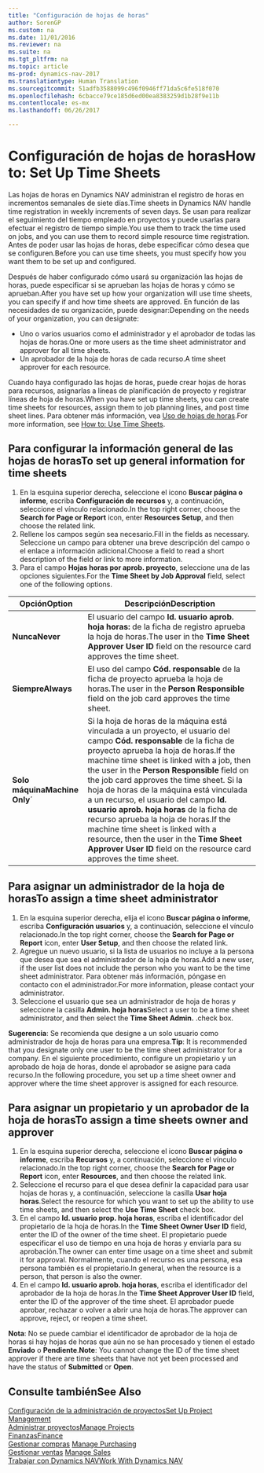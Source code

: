 ```yaml
---
title: "Configuración de hojas de horas"
author: SorenGP
ms.custom: na
ms.date: 11/01/2016
ms.reviewer: na
ms.suite: na
ms.tgt_pltfrm: na
ms.topic: article
ms-prod: dynamics-nav-2017
ms.translationtype: Human Translation
ms.sourcegitcommit: 51adfb3588099c496f0946ff71da5c6fe518f070
ms.openlocfilehash: 6cbacce79ce185d6ed00ea8383259d1b28f9e11b
ms.contentlocale: es-mx
ms.lasthandoff: 06/26/2017

---
```


# <a name="how-to-set-up-time-sheets"></a><span data-ttu-id="acc82-102">Configuración de hojas de horas</span><span class="sxs-lookup"><span data-stu-id="acc82-102">How to: Set Up Time Sheets</span></span>
<span data-ttu-id="acc82-103">Las hojas de horas en Dynamics NAV administran el registro de horas en incrementos semanales de siete días.</span><span class="sxs-lookup"><span data-stu-id="acc82-103">Time sheets in Dynamics NAV handle time registration in weekly increments of seven days.</span></span> <span data-ttu-id="acc82-104">Se usan para realizar el seguimiento del tiempo empleado en proyectos y puede usarlas para efectuar el registro de tiempo simple.</span><span class="sxs-lookup"><span data-stu-id="acc82-104">You use them to track the time used on jobs, and you can use them to record simple resource time registration.</span></span> <span data-ttu-id="acc82-105">Antes de poder usar las hojas de horas, debe especificar cómo desea que se configuren.</span><span class="sxs-lookup"><span data-stu-id="acc82-105">Before you can use time sheets, you must specify how you want them to be set up and configured.</span></span>

<span data-ttu-id="acc82-106">Después de haber configurado cómo usará su organización las hojas de horas, puede especificar si se aprueban las hojas de horas y cómo se aprueban.</span><span class="sxs-lookup"><span data-stu-id="acc82-106">After you have set up how your organization will use time sheets, you can specify if and how time sheets are approved.</span></span> <span data-ttu-id="acc82-107">En función de las necesidades de su organización, puede designar:</span><span class="sxs-lookup"><span data-stu-id="acc82-107">Depending on the needs of your organization, you can designate:</span></span>

- <span data-ttu-id="acc82-108">Uno o varios usuarios como el administrador y el aprobador de todas las hojas de horas.</span><span class="sxs-lookup"><span data-stu-id="acc82-108">One or more users as the time sheet administrator and approver for all time sheets.</span></span>
- <span data-ttu-id="acc82-109">Un aprobador de la hoja de horas de cada recurso.</span><span class="sxs-lookup"><span data-stu-id="acc82-109">A time sheet approver for each resource.</span></span>

<span data-ttu-id="acc82-110">Cuando haya configurado las hojas de horas, puede crear hojas de horas para recursos, asignarlas a líneas de planificación de proyecto y registrar líneas de hoja de horas.</span><span class="sxs-lookup"><span data-stu-id="acc82-110">When you have set up time sheets, you can create time sheets for resources, assign them to job planning lines, and post time sheet lines.</span></span> <span data-ttu-id="acc82-111">Para obtener más información, vea [Uso de hojas de horas](projects-how-use-time-sheets.md).</span><span class="sxs-lookup"><span data-stu-id="acc82-111">For more information, see [How to: Use Time Sheets](projects-how-use-time-sheets.md).</span></span>

## <a name="to-set-up-general-information-for-time-sheets"></a><span data-ttu-id="acc82-112">Para configurar la información general de las hojas de horas</span><span class="sxs-lookup"><span data-stu-id="acc82-112">To set up general information for time sheets</span></span>  

1. <span data-ttu-id="acc82-113">En la esquina superior derecha, seleccione el icono **Buscar página o informe**, escriba **Configuración de recursos** y, a continuación, seleccione el vínculo relacionado.</span><span class="sxs-lookup"><span data-stu-id="acc82-113">In the top right corner, choose the **Search for Page or Report** icon, enter **Resources Setup**, and then choose the related link.</span></span>  
2. <span data-ttu-id="acc82-114">Rellene los campos según sea necesario.</span><span class="sxs-lookup"><span data-stu-id="acc82-114">Fill in the fields as necessary.</span></span> <span data-ttu-id="acc82-115">Seleccione un campo para obtener una breve descripción del campo o el enlace a información adicional.</span><span class="sxs-lookup"><span data-stu-id="acc82-115">Choose a field to read a short description of the field or link to more information.</span></span>
3. <span data-ttu-id="acc82-116">Para el campo **Hojas horas por aprob. proyecto**, seleccione una de las opciones siguientes.</span><span class="sxs-lookup"><span data-stu-id="acc82-116">For the **Time Sheet by Job Approval** field, select one of the following options.</span></span>

|<span data-ttu-id="acc82-117">Opción</span><span class="sxs-lookup"><span data-stu-id="acc82-117">Option</span></span> |<span data-ttu-id="acc82-118">Descripción</span><span class="sxs-lookup"><span data-stu-id="acc82-118">Description</span></span>|
|---|---|
|<span data-ttu-id="acc82-119">**Nunca**</span><span class="sxs-lookup"><span data-stu-id="acc82-119">**Never**</span></span>|<span data-ttu-id="acc82-120">El usuario del campo **Id. usuario aprob. hoja horas:** de la ficha de registro aprueba la hoja de horas.</span><span class="sxs-lookup"><span data-stu-id="acc82-120">The user in the **Time Sheet Approver User ID** field on the resource card approves the time sheet.</span></span>|
|<span data-ttu-id="acc82-121">**Siempre**</span><span class="sxs-lookup"><span data-stu-id="acc82-121">**Always**</span></span>|<span data-ttu-id="acc82-122">El uso del campo **Cód. responsable** de la ficha de proyecto aprueba la hoja de horas.</span><span class="sxs-lookup"><span data-stu-id="acc82-122">The user in the **Person Responsible** field on the job card approves the time sheet.</span></span>|
|<span data-ttu-id="acc82-123">**Solo máquina**</span><span class="sxs-lookup"><span data-stu-id="acc82-123">**Machine Only**´</span></span>|<span data-ttu-id="acc82-124">Si la hoja de horas de la máquina está vinculada a un proyecto, el usuario del campo **Cód. responsable** de la ficha de proyecto aprueba la hoja de horas.</span><span class="sxs-lookup"><span data-stu-id="acc82-124">If the machine time sheet is linked with a job, then the user in the **Person Responsible** field on the job card approves the time sheet.</span></span> <span data-ttu-id="acc82-125">Si la hoja de horas de la máquina está vinculada a un recurso, el usuario del campo **Id. usuario aprob. hoja horas** de la ficha de recurso aprueba la hoja de horas.</span><span class="sxs-lookup"><span data-stu-id="acc82-125">If the machine time sheet is linked with a resource, then the user in the **Time Sheet Approver User ID** field on the resource card approves the time sheet.</span></span>

## <a name="to-assign-a-time-sheet-administrator"></a><span data-ttu-id="acc82-126">Para asignar un administrador de la hoja de horas</span><span class="sxs-lookup"><span data-stu-id="acc82-126">To assign a time sheet administrator</span></span>  

1. <span data-ttu-id="acc82-127">En la esquina superior derecha, elija el icono **Buscar página o informe**, escriba **Configuración usuarios** y, a continuación, seleccione el vínculo relacionado.</span><span class="sxs-lookup"><span data-stu-id="acc82-127">In the top right corner, choose the **Search for Page or Report** icon, enter **User Setup**, and then choose the related link.</span></span>  
2.  <span data-ttu-id="acc82-128">Agregue un nuevo usuario, si la lista de usuarios no incluye a la persona que desea que sea el administrador de la hoja de horas.</span><span class="sxs-lookup"><span data-stu-id="acc82-128">Add a new user, if the user list does not include the person who you want to be the time sheet administrator.</span></span> <span data-ttu-id="acc82-129">Para obtener más información, póngase en contacto con el administrador.</span><span class="sxs-lookup"><span data-stu-id="acc82-129">For more information, please contact your administrator.</span></span>  
3. <span data-ttu-id="acc82-130">Seleccione el usuario que sea un administrador de hoja de horas y seleccione la casilla **Admin. hoja horas**</span><span class="sxs-lookup"><span data-stu-id="acc82-130">Select a user to be a time sheet administrator, and then select the **Time Sheet Admin.**</span></span> <span data-ttu-id="acc82-131">.</span><span class="sxs-lookup"><span data-stu-id="acc82-131">check box.</span></span>  

<span data-ttu-id="acc82-132">**Sugerencia**: Se recomienda que designe a un solo usuario como administrador de hoja de horas para una empresa.</span><span class="sxs-lookup"><span data-stu-id="acc82-132">**Tip**: It is recommended that you designate only one user to be the time sheet administrator for a company.</span></span> <span data-ttu-id="acc82-133">En el siguiente procedimiento, configure un propietario y un aprobado de hoja de horas, donde el aprobador se asigne para cada recurso.</span><span class="sxs-lookup"><span data-stu-id="acc82-133">In the following procedure, you set up a time sheet owner and approver where the time sheet approver is assigned for each resource.</span></span>  

## <a name="to-assign-a-time-sheets-owner-and-approver"></a><span data-ttu-id="acc82-134">Para asignar un propietario y un aprobador de la hoja de horas</span><span class="sxs-lookup"><span data-stu-id="acc82-134">To assign a time sheets owner and approver</span></span>  

1. <span data-ttu-id="acc82-135">En la esquina superior derecha, seleccione el icono **Buscar página o informe**, escriba **Recursos** y, a continuación, seleccione el vínculo relacionado.</span><span class="sxs-lookup"><span data-stu-id="acc82-135">In the top right corner, choose the **Search for Page or Report** icon, enter **Resources**, and then choose the related link.</span></span>
2. <span data-ttu-id="acc82-136">Seleccione el recurso para el que desea definir la capacidad para usar hojas de horas y, a continuación, seleccione la casilla **Usar hoja horas**.</span><span class="sxs-lookup"><span data-stu-id="acc82-136">Select the resource for which you want to set up the ability to use time sheets, and then select the **Use Time Sheet** check box.</span></span>  
3. <span data-ttu-id="acc82-137">En el campo **Id. usuario prop. hoja horas**, escriba el identificador del propietario de la hoja de horas.</span><span class="sxs-lookup"><span data-stu-id="acc82-137">In the **Time Sheet Owner User ID** field, enter the ID of the owner of the time sheet.</span></span> <span data-ttu-id="acc82-138">El propietario puede especificar el uso de tiempo en una hoja de horas y enviarla para su aprobación.</span><span class="sxs-lookup"><span data-stu-id="acc82-138">The owner can enter time usage on a time sheet and submit it for approval.</span></span> <span data-ttu-id="acc82-139">Normalmente, cuando el recurso es una persona, esa persona también es el propietario.</span><span class="sxs-lookup"><span data-stu-id="acc82-139">In general, when the resource is a person, that person is also the owner.</span></span>  
4. <span data-ttu-id="acc82-140">En el campo **Id. usuario aprob. hoja horas**, escriba el identificador del aprobador de la hoja de horas.</span><span class="sxs-lookup"><span data-stu-id="acc82-140">In the **Time Sheet Approver User ID** field, enter the ID of the approver of the time sheet.</span></span> <span data-ttu-id="acc82-141">El aprobador puede aprobar, rechazar o volver a abrir una hoja de horas.</span><span class="sxs-lookup"><span data-stu-id="acc82-141">The approver can approve, reject, or reopen a time sheet.</span></span>  

<span data-ttu-id="acc82-142">**Nota**: No se puede cambiar el identificador de aprobador de la hoja de horas si hay hojas de horas que aún no se han procesado y tienen el estado **Enviado** o **Pendiente**.</span><span class="sxs-lookup"><span data-stu-id="acc82-142">**Note**: You cannot change the ID of the time sheet approver if there are time sheets that have not yet been processed and have the status of **Submitted** or **Open**.</span></span>

## <a name="see-also"></a><span data-ttu-id="acc82-143">Consulte también</span><span class="sxs-lookup"><span data-stu-id="acc82-143">See Also</span></span>
[<span data-ttu-id="acc82-144">Configuración de la administración de proyectos</span><span class="sxs-lookup"><span data-stu-id="acc82-144">Set Up Project Management</span></span>](projects-setup-projects.md)  
[<span data-ttu-id="acc82-145">Administrar proyectos</span><span class="sxs-lookup"><span data-stu-id="acc82-145">Manage Projects</span></span>](projects-manage-projects.md)  
[<span data-ttu-id="acc82-146">Finanzas</span><span class="sxs-lookup"><span data-stu-id="acc82-146">Finance</span></span>](finance-setup.md)  
<span data-ttu-id="acc82-147">[Gestionar compras](purchasing-manage-purchasing.md)       </span><span class="sxs-lookup"><span data-stu-id="acc82-147">[Manage Purchasing](purchasing-manage-purchasing.md)       </span></span>  
<span data-ttu-id="acc82-148">[Gestionar ventas](sales-manage-sales.md)    </span><span class="sxs-lookup"><span data-stu-id="acc82-148">[Manage Sales](sales-manage-sales.md)    </span></span>  
[<span data-ttu-id="acc82-149">Trabajar con Dynamics NAV</span><span class="sxs-lookup"><span data-stu-id="acc82-149">Work With Dynamics NAV</span></span>](ui-work-product.md)  

